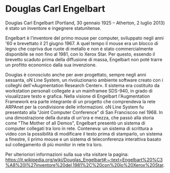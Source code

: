 # Douglas Carl Engelbart
 
Douglas Carl Engelbart (Portland, 30 gennaio 1925 – Atherton, 2 luglio 2013) è stato un inventore e ingegnere statunitense. 

 

Engelbart è l'inventore del primo mouse per computer, sviluppato negli anni '60 e brevettato il 21 giugno 1967. A quel tempo il mouse era un blocco di legno che copriva due ruote di metallo e non è stato commercialmente disponibile  se non fino al 1981, con lo Xerox Star. Per questo, essendo il brevetto scaduto prima della diffusione di massa, Engelbart non poté trarre un profitto economico dalla sua invenzione.

 

Douglas è conosciuto anche per aver progettato, sempre negli anni sessanta, oN Line System, un rivoluzionario ambiente software creato con i colleghi dell'«Augmentation Research Center». Il sistema era costituito da workstation personali collegate a un mainframee SDS-940, in grado di visualizzare testo e grafica. Nella visione di Engelbart l'Augmentation Framework era parte integrante di un progetto che comprendeva la rete ARPAnet per la condivisione delle informazioni. oN Line System fu presentato alla "Joint Computer Conference" di San Franciscoo nel 1968. In una dimostrazione della durata di un'ora e mezza, che passò alla storia come "The Mother of all Demos", Engelbart presentò un sistema di computer collegati tra loro in rete. Conteneva: un sistema di scrittura a video con la possibilità di modificare il testo prima di stamparlo, un sistema a finestre, il primo mouse e un sistema di teleconferenza interattiva basato sul collegamento di più monitor in rete tra loro.

 

Per ulterioriori informazioni sulla sua vita visitare la pagina: https://it.wikipedia.org/wiki/Douglas_Engelbart#:~:text=Engelbart%20%C3%A8%20l%27inventore%20del,1981%2C%20con%20lo%20Xerox%20Star.
